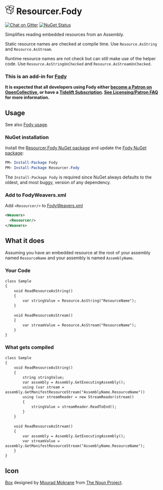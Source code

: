 # <img src="/package_icon.png" height="30px"> Resourcer.Fody

[![Chat on Gitter](https://img.shields.io/gitter/room/fody/fody.svg)](https://gitter.im/Fody/Fody)
[![NuGet Status](https://img.shields.io/nuget/v/Resourcer.Fody.svg)](https://www.nuget.org/packages/Resourcer.Fody/)

Simplifies reading embedded resources from an Assembly.

Static resource names are checked at compile time. Use `Resource.AsString` and `Resource.AsStream`.

Runtime resource names are not check but can still make use of the helper code. Use `Resource.AsStringUnChecked` and `Resource.AsStreamUnChecked`.


### This is an add-in for [Fody](https://github.com/Fody/Home/)

**It is expected that all developers using Fody either [become a Patron on OpenCollective](https://opencollective.com/fody/), or have a [Tidelift Subscription](https://tidelift.com/subscription/pkg/nuget-fody?utm_source=nuget-fody&utm_medium=referral&utm_campaign=enterprise). [See Licensing/Patron FAQ](https://github.com/Fody/Home/blob/master/pages/licensing-patron-faq.md) for more information.**


## Usage

See also [Fody usage](https://github.com/Fody/Home/blob/master/pages/usage.md).


### NuGet installation

Install the [Resourcer.Fody NuGet package](https://nuget.org/packages/Resourcer.Fody/) and update the [Fody NuGet package](https://nuget.org/packages/Fody/):

```powershell
PM> Install-Package Fody
PM> Install-Package Resourcer.Fody
```

The `Install-Package Fody` is required since NuGet always defaults to the oldest, and most buggy, version of any dependency.


### Add to FodyWeavers.xml

Add `<Resourcer/>` to [FodyWeavers.xml](https://github.com/Fody/Home/blob/master/pages/usage.md#add-fodyweaversxml)

```xml
<Weavers>
  <Resourcer/>
</Weavers>
```


## What it does 

Assuming you have an embedded resource at the root of your assembly named `ResourceName` and your assembly is named `AssemblyName`.


### Your Code

    class Sample
    {
        void ReadResourceAsString()
        {
            var stringValue = Resource.AsString("ResourceName");
        }

        void ReadResourceAsStream()
        {
            var streamValue = Resource.AsStream("ResourceName");
        }
    }


### What gets compiled

    class Sample
    {
        void ReadResourceAsString()
        {
            string stringValue;
            var assembly = Assembly.GetExecutingAssembly();
            using (var stream = assembly.GetManifestResourceStream("AssemblyName.ResourceName"))
            using (var streamReader = new StreamReader(stream))
            {
                stringValue = streamReader.ReadToEnd();
            }
        }

        void ReadResourceAsStream()
        {
            var assembly = Assembly.GetExecutingAssembly();
            var streamValue = assembly.GetManifestResourceStream("AssemblyName.ResourceName");
        }
    }


## Icon

[Box](https://thenounproject.com/noun/box/#icon-No11029) designed by [Mourad Mokrane](https://thenounproject.com/molumen) from [The Noun Project](https://thenounproject.com).